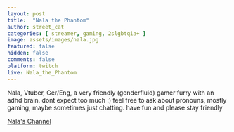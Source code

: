 ```yaml
---
layout: post
title:  "Nala the Phantom"
author: street_cat
categories: [ streamer, gaming, 2slgbtqia+ ]
image: assets/images/nala.jpg
featured: false
hidden: false
comments: false
platform: twitch
live: Nala_the_Phantom
---
```


Nala, Vtuber, Ger/Eng, a very friendly (genderfluid) gamer furry with an adhd brain. dont expect too much :) feel free to ask about pronouns, mostly gaming, maybe sometimes just chatting. have fun and please stay friendly

<a href="https://www.twitch.tv/nala_the_phantom">Nala's Channel</a>
